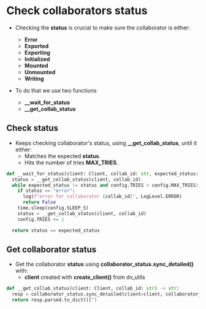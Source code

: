 # Check collaborators status

- Checking the **status** is crucial to make sure the collaborator is either:

  - **Error**
  - **Exported**
  - **Exporting**
  - **Initialized**
  - **Mounted**
  - **Unmounted**
  - **Writing**

- To do that we use two functions
  - **\_\_wait_for_status**
  - **\_\_get_collab_status**

## Check status

- Keeps checking collaborator's status, using **\_\_get_collab_status**, until it either:
  - Matches the expected **status**.
  - Hits the number of tries **MAX_TRIES**.

```python
def __wait_for_status(client: Client, collab_id: str, expected_status: str) -> bool:
  status = __get_collab_status(client, collab_id)
  while expected_status != status and config.TRIES < config.MAX_TRIES:
    if status == "error":
      log(f"error for collaborator {collab_id}", LogLevel.ERROR)
      return False
    time.sleep(config.SLEEP_S)
    status = __get_collab_status(client, collab_id)
    config.TRIES += 1

  return status == expected_status
```

## Get collaborator status

- Get the collaborator **status** using **collaborator_status.sync_detailed()** with:
  - **client** created with **create_client()** from dv_utils

```python
def __get_collab_status(client: Client, collab_id: str) -> str:
  resp = collaborator_status.sync_detailed(client=client, collaborator_id=collab_id)
  return resp.parsed.to_dict()["]
```

